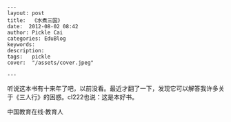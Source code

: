 
    ---
    layout: post  
    title:  《水煮三国》  
    date:  2012-08-02 08:42  
    author: Pickle Cai  
    categories: EduBlog  
    keywords: 
    description:   
    tags:	pickle   
    cover:  "/assets/cover.jpeg"  

    ---  
    
 听说这本书有十来年了吧，以前没看。最近才翻了一下，发现它可以解答我许多关于《三人行》的困惑。cl222也说：这是本好书。		

		    
 中国教育在线·教育人

